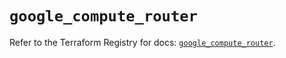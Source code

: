 # `google_compute_router`

Refer to the Terraform Registry for docs: [`google_compute_router`](https://registry.terraform.io/providers/hashicorp/google-beta/5.29.0/docs/resources/google_compute_router).
